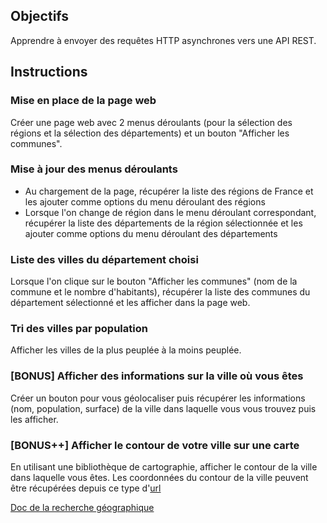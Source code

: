 ## Objectifs

Apprendre à envoyer des requêtes HTTP asynchrones vers une API REST.

## Instructions

### Mise en place de la page web

Créer une page web avec 2 menus déroulants (pour la sélection des régions et la sélection des départements) et un bouton "Afficher les communes".

### Mise à jour des menus déroulants

* Au chargement de la page, récupérer la liste des régions de France et les ajouter comme options du menu déroulant des régions
* Lorsque l'on change de région dans le menu déroulant correspondant, récupérer la liste des départements de la région sélectionnée et les ajouter comme options du menu déroulant des départements

### Liste des villes du département choisi

Lorsque l'on clique sur le bouton "Afficher les communes" (nom de la commune et le nombre d'habitants), récupérer la liste des communes du département sélectionné et les afficher dans la page web.

### Tri des villes par population

Afficher les villes de la plus peuplée à la moins peuplée.

### [BONUS] Afficher des informations sur la ville où vous êtes

Créer un bouton pour vous géolocaliser puis récupérer les informations (nom, population, surface) de la ville dans laquelle vous vous trouvez puis les afficher.

### [BONUS++] Afficher le contour de votre ville sur une carte

En utilisant une bibliothèque de cartographie, afficher le contour de la ville dans laquelle vous êtes. Les coordonnées du contour de la ville peuvent être récupérées depuis ce type d'[url](https://geo.api.gouv.fr/communes?lat=48.6080512&lon=7.733248&fields=code,nom,codesPostaux,surface,population,centre,contour)

[Doc de la recherche géographique](https://geo.api.gouv.fr/decoupage-administratif/communes#geo)
